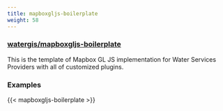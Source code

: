 ```yaml
---
title: mapboxgljs-boilerplate
weight: 58
---
```


### [watergis/mapboxgljs-boilerplate](https://github.com/watergis/mapboxgljs-boilerplate)

This is the template of Mapbox GL JS implementation for Water Services Providers with all of customized plugins.

### Examples

{{< mapboxgljs-boilerplate >}}
